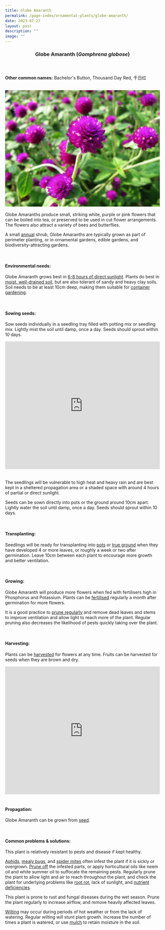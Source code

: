 ```yaml
---
title: Globe Amaranth
permalink: /page-index/ornamental-plants/globe-amaranth/
date: 2023-07-27
layout: post
description: ""
image: ""
---
```

<header>
	<h3>Globe Amaranth (<em>Gomphrena globose</em>)</h3>
</header>
	
<section>
	<p><strong>Other common names:</strong> Bachelor's Button, Thousand Day Red, 千日红</p>
	<br>
</section>

<section>
	<img title="Globe amaranth flowers. Photo by Victoria Lim." src="/images/Plants/globeamaranth%20(2)_victorialim.jpg">
	<p>Globe Amaranths produce small, striking white, purple or pink flowers that can be boiled into tea, or preserved to be used in cut flower arrangements. The flowers also attract a variety of bees and butterflies.</p>
	<p>A small <a href="/learn-more-about-gardening/glossary/#a/">annual</a> shrub, Globe Amaranths are typically grown as part of perimeter planting, or in ornamental gardens, edible gardens, and biodiversity-attracting gardens.</p>
	<br>
</section>

<section>
	<h4>Environmental needs:</h4>
	<p>Globe Amaranth grows best in <a href="/page-index/horticulture-techniques/gauging-light/">6-8 hours of direct sunlight</a>. Plants do best in <a href="/page-index/horticulture-techniques/soil/">moist, well-drained soil</a>, but are also tolerant of sandy and heavy clay soils. Soil needs to be at least 10cm deep, making them suitable for <a href="/page-index/horticulture-techniques/planting-in-containers/">container gardening</a>.</p>
	<br>
</section>

<section>
  <h4>Sowing seeds:</h4>
	<p>Sow seeds individually in a seedling tray filled with potting mix or seedling mix. Lightly mist the soil until damp, once a day. Seeds should sprout within 10 days.</p>
	<iframe width="100%" height="415" src="https://www.youtube.com/embed/x7J87wY7U6s" title="YouTube video player" frameborder="0" allow="accelerometer; autoplay; clipboard-write; encrypted-media; gyroscope; picture-in-picture; web-share" allowfullscreen=""></iframe><br>
	<br>
	<p>The seedlings will be vulnerable to high heat and heavy rain and are best kept in a sheltered propagation area or a shaded space with around 4 hours of partial or direct sunlight.</p> 
	<p>Seeds can be sown directly into pots or the ground around 10cm apart. Lightly water the soil until damp, once a day. Seeds should sprout within 10 days.</p>
	<br>
</section>

<section>
	<h4>Transplanting:</h4>
	<p>Seedlings will be ready for transplanting into <a href="/page-index/horticulture-techniques/planting-in-containers/">pots</a> or <a href="/page-index/horticulture-techniques/true-ground/">true ground</a> when they have developed 4 or more leaves, or roughly a week or two after germination. Leave 10cm between each plant to encourage more growth and better ventilation.</p>
	<br>
</section>
	
<section>
	<h4>Growing:</h4>
	<p>Globe Amaranth will produce more flowers when fed with fertilisers high in Phosphorus and Potassium. Plants can be <a href="/page-index/horticulture-techniques/fertilising/">fertilised</a> regularly a month after germination for more flowers.</p>
	<p>It is a good practice to <a href="/page-index/horticulture-techniques/pruning/">prune regularly</a> and remove dead leaves and stems to improve ventilation and allow light to reach more of the plant. Regular pruning also decreases the likelihood of pests quickly taking over the plant.</p>
	<br>
</section>

<section>
	<h4>Harvesting:</h4>
	<p>Plants can be <a href="/page-index/horticulture-techniques/harvesting-hygiene/">harvested</a> for flowers at any time.  Fruits can be harvested for seeds when they are brown and dry.</p>
	<iframe allowfullscreen="" allow="accelerometer; autoplay; clipboard-write; encrypted-media; gyroscope; picture-in-picture; web-share" frameborder="0" title="YouTube video player" src="https://www.youtube.com/embed/FuWK90da0GY" height="415" width="100%"></iframe><br>
	<br>
</section>

<section>
	<h4>Propagation:</h4>
		<p>Globe Amaranth can be grown from <a href="/page-index/horticulture-techniques/propagating-by-seed/">seed</a>.</p>
	<br>
</section>

<section>
	<h4>Common problems &amp; solutions:</h4>
		<p>This plant is relatively resistant to pests and disease if kept healthy.</p>
	<p><a href="/page-index/pests/aphids/">Aphids</a>, <a href="/page-index/pests/mealy-bugs/">mealy bugs</a>, and <a href="/page-index/pests/spider-mites/">spider mites</a> often infest the plant if it is sickly or overgrown. <a href="/page-index/horticulture-techniques/pruning/">Prune off</a> the infested parts, or apply horticultural oils like neem oil and white summer oil to suffocate the remaining pests. Regularly prune the plant to allow light and air to reach throughout the plant, and check the plant for underlying problems like <a href="/page-index/plant-problems/root-rot/">root rot</a>, lack of sunlight, and <a href="/page-index/plant-problems/nutrient-deficiencies/">nutrient deficiencies</a>.</p>
	<p>This plant is prone to rust and fungal diseases during the wet season. Prune the plant regularly to increase airflow, and remove heavily affected leaves.</p>
	<p><a href="/page-index/plant-problems/wilting/">Wilting</a> may occur during periods of hot weather or from the lack of watering. Regular wilting will stunt plant growth. Increase the number of times a plant is watered, or use <a href="/page-index/horticulture-techniques/mulching/">mulch</a> to retain moisture in the soil.</p>
	<br>
</section>